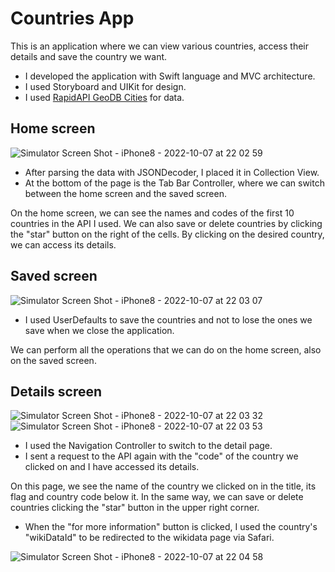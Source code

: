 # Countries App



This is an application where we can view various countries, access their details and save the country we want.

   * I developed the application with Swift language and MVC architecture.
   * I used Storyboard and UIKit for design.
   * I used [RapidAPI GeoDB Cities](https://rapidapi.com/wirefreethought/api/geodb-cities/) for data.



## Home screen

![Simulator Screen Shot - iPhone8 - 2022-10-07 at 22 02 59](https://user-images.githubusercontent.com/81181802/194649377-023bb2ee-5c67-4397-aef8-57466b3abda5.png)

  * After parsing the data with JSONDecoder, I placed it in Collection View.
  * At the bottom of the page is the Tab Bar Controller, where we can switch between the home screen and the saved screen.

On the home screen, we can see the names and codes of the first 10 countries in the API I used.
We can also save or delete countries by clicking the "star" button on the right of the cells.
By clicking on the desired country, we can access its details.



## Saved screen

![Simulator Screen Shot - iPhone8 - 2022-10-07 at 22 03 07](https://user-images.githubusercontent.com/81181802/194649398-a2054b1a-bdbc-40d2-a01f-486c6cbddc8a.png)

  * I used UserDefaults to save the countries and not to lose the ones we save when we close the application.

We can perform all the operations that we can do on the home screen, also on the saved screen.



## Details screen

![Simulator Screen Shot - iPhone8 - 2022-10-07 at 22 03 32](https://user-images.githubusercontent.com/81181802/194649440-cb78af1c-589d-42c8-99ab-6a6bdab4e9e5.png)
![Simulator Screen Shot - iPhone8 - 2022-10-07 at 22 03 53](https://user-images.githubusercontent.com/81181802/194649451-c0b705d1-5d68-4c8d-bba6-fccbadcaaf43.png)

  * I used the Navigation Controller to switch to the detail page.
  * I sent a request to the API again with the "code" of the country we clicked on and I have accessed its details.
 
On this page, we see the name of the country we clicked on in the title, its flag and country code below it.
In the same way, we can save or delete countries clicking the "star" button in the upper right corner.

  * When the "for more information" button is clicked, I used the country's "wikiDataId" to be redirected to the wikidata page via Safari.

![Simulator Screen Shot - iPhone8 - 2022-10-07 at 22 04 58](https://user-images.githubusercontent.com/81181802/194649476-8e791c7c-6317-4de0-ae88-703c0477a9ae.png)
